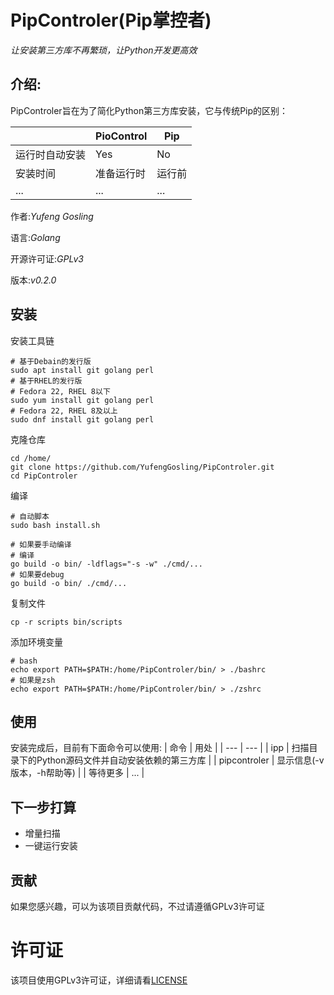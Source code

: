 # PipControler(Pip掌控者)

*让安装第三方库不再繁琐，让Python开发更高效*

## 介绍:

PipControler旨在为了简化Python第三方库安装，它与传统Pip的区别：

| | PioControl | Pip |
| --- | --- | --- |
| 运行时自动安装 | Yes | No |
| 安装时间 | 准备运行时 | 运行前 |
| ... | ... | ... |

作者:*Yufeng Gosling*

语言:*Golang*

开源许可证:*GPLv3*

版本:*v0.2.0*

## 安装


安装工具链
```
# 基于Debain的发行版
sudo apt install git golang perl
# 基于RHEL的发行版
# Fedora 22, RHEL 8以下
sudo yum install git golang perl
# Fedora 22, RHEL 8及以上
sudo dnf install git golang perl
```

克隆仓库
```
cd /home/
git clone https://github.com/YufengGosling/PipControler.git
cd PipControler
```

编译
```
# 自动脚本
sudo bash install.sh

# 如果要手动编译
# 编译
go build -o bin/ -ldflags="-s -w" ./cmd/...
# 如果要debug
go build -o bin/ ./cmd/...
```

复制文件
```
cp -r scripts bin/scripts
```

添加环境变量
```
# bash
echo export PATH=$PATH:/home/PipControler/bin/ > ./bashrc
# 如果是zsh
echo export PATH=$PATH:/home/PipControler/bin/ > ./zshrc
```

## 使用
安装完成后，目前有下面命令可以使用:
| 命令 | 用处 |
| --- | --- |
| ipp | 扫描目录下的Python源码文件并自动安装依赖的第三方库 |
| pipcontroler | 显示信息(-v版本，-h帮助等) |
| 等待更多 | ... |

## 下一步打算
- 增量扫描
- 一键运行安装

## 贡献
如果您感兴趣，可以为该项目贡献代码，不过请遵循GPLv3许可证

# 许可证
该项目使用GPLv3许可证，详细请看[LICENSE](http://github.com/YufengGosling/PipControler/LICENSE)

